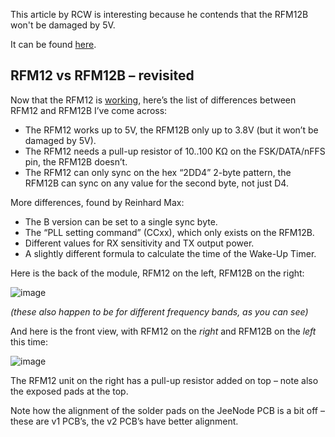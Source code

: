This article by RCW is interesting because he contends that the RFM12B won't be damaged by 5V. 

It can be found [here](https://web.archive.org/web/20210924000509/https://jeelabs.org/2009/05/06/rfm12-vs-rfm12b-revisited/index.html).

## RFM12 vs RFM12B – revisited ##

Now that the RFM12 is [working](https://jeelabs.org/2009/04/29/rfm12-vs-rfm12b/index.html), here’s the list of differences between RFM12 and RFM12B I’ve come across:

- The RFM12 works up to 5V, the RFM12B only up to 3.8V (but it won’t be damaged by 5V).
- The RFM12 needs a pull-up resistor of 10..100 KΩ on the FSK/DATA/nFFS pin, the RFM12B doesn’t.
- The RFM12 can only sync on the hex “2DD4” 2-byte pattern, the RFM12B can sync on any value for the second byte, not just D4.

More differences, found by Reinhard Max:

- The B version can be set to a single sync byte.
- The “PLL setting command” (CCxx), which only exists on the RFM12B.
- Different values for RX sensitivity and TX output power.
- A slightly different formula to calculate the time of the Wake-Up Timer.

Here is the back of the module, RFM12 on the left, RFM12B on the right:

![image](https://github.com/user-attachments/assets/dde167d0-00c7-4ab8-a0d0-13ca853740ba)

_(these also happen to be for different frequency bands, as you can see)_

And here is the front view, with RFM12 on the _right_ and RFM12B on the _left_ this time:

![image](https://github.com/user-attachments/assets/34d18dd6-4a3a-4d26-bb6d-9ae15c634072)


The RFM12 unit on the right has a pull-up resistor added on top – note also the exposed pads at the top.

Note how the alignment of the solder pads on the JeeNode PCB is a bit off – these are v1 PCB’s, the v2 PCB’s have better alignment.
